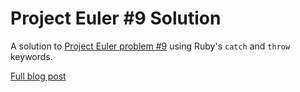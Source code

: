 # Project Euler #9 Solution

A solution to [Project Euler problem #9](http://projecteuler.net/problem=9) using Ruby's `catch` and `throw` keywords.

[Full blog post](http://sts10.github.io/blog/2014/05/04/test-driven-project-euler/)